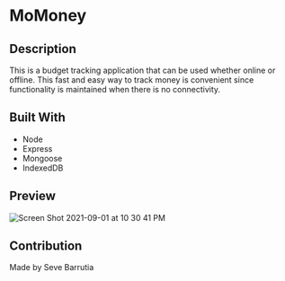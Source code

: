 # MoMoney

## Description
This is a budget tracking application that can be used whether online or offline. This fast and easy way to track money is convenient since functionality is maintained when there is no connectivity. 

## Built With
* Node
* Express
* Mongoose
* IndexedDB

## Preview
![Screen Shot 2021-09-01 at 10 30 41 PM](https://user-images.githubusercontent.com/4949903/131777371-74a077ee-f46b-4b74-8956-da8934f7dd92.png)


## Contribution
Made by Seve Barrutia
